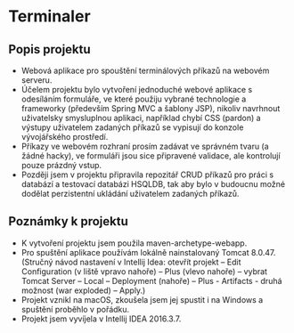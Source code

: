 # Terminaler

## Popis projektu

* Webová aplikace pro spouštění terminálových příkazů na webovém serveru.
* Účelem projektu bylo vytvoření jednoduché webové aplikace s odesíláním formuláře, ve které použiju vybrané technologie a frameworky (především Spring MVC a šablony JSP), nikoliv navrhnout uživatelsky smysluplnou aplikaci, například chybí CSS (pardon) a výstupy uživatelem zadaných příkazů se vypisují do konzole vývojářského prostředí. 
* Příkazy ve webovém rozhraní prosím zadávat ve správném tvaru (a žádné hacky), ve formuláři jsou sice připravené validace, ale kontrolují pouze prázdný vstup.
* Později jsem v projektu připravila repozitář CRUD příkazů pro práci s databází a testovací databázi HSQLDB, tak aby bylo v budoucnu možné dodělat perzistentní ukládání uživatelem zadaných příkazů.


## Poznámky k projektu

* K vytvoření projektu jsem použila maven-archetype-webapp. 
* Pro spuštění aplikace používám lokálně nainstalovaný Tomcat 8.0.47. (Stručný návod nastavení v Intellij Idea: otevřít projekt – Edit Configuration (v liště vpravo nahoře) – Plus (vlevo nahoře) – vybrat Tomcat Server – Local – Deployment (nahoře) – Plus - Artifacts - druhá možnost (war exploded) – Apply.)
* Projekt vznikl na macOS, zkoušela jsem jej spustit i na Windows a spuštění proběhlo v pořádku.
* Projekt jsem vyvíjela v Intellij IDEA 2016.3.7.
